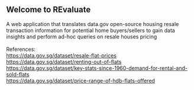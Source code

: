 ## Welcome to REvaluate
A web application that translates data.gov open-source housing resale transaction information for potential home buyers/sellers to gain data insights and perform ad-hoc queries on resale houses pricing
<br>
<br>
References:<br>
https://data.gov.sg/dataset/resale-flat-prices <br>
https://data.gov.sg/dataset/renting-out-of-flats <br>
https://data.gov.sg/dataset/key-stats-since-1960-demand-for-rental-and-sold-flats <br>
https://data.gov.sg/dataset/price-range-of-hdb-flats-offered <br>
